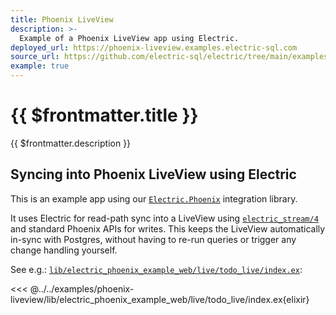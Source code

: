 ```yaml
---
title: Phoenix LiveView
description: >-
  Example of a Phoenix LiveView app using Electric.
deployed_url: https://phoenix-liveview.examples.electric-sql.com
source_url: https://github.com/electric-sql/electric/tree/main/examples/phoenix-liveview
example: true
---
```


# {{ $frontmatter.title }}

{{ $frontmatter.description }}

<DemoCTAs :demo="$frontmatter" />

## Syncing into Phoenix LiveView using Electric

This is an example app using our [`Electric.Phoenix`](/docs/integrations/phoenix) integration library.

It uses Electric for read-path sync into a LiveView using [`electric_stream/4`](https://hexdocs.pm/electric_phoenix/Electric.Phoenix.LiveView.html#electric_stream/4) and standard Phoenix APIs for writes. This keeps the LiveView automatically in-sync with Postgres, without having to re-run queries or trigger any change handling yourself.

See e.g.: [`lib/electric_phoenix_example_web/live/todo_live/index.ex`](https://github.com/electric-sql/electric/blob/main/examples/phoenix-liveview/lib/electric_phoenix_example_web/live/todo_live/index.ex):

<<< @../../examples/phoenix-liveview/lib/electric_phoenix_example_web/live/todo_live/index.ex{elixir}

<DemoCTAs :demo="$frontmatter" />

